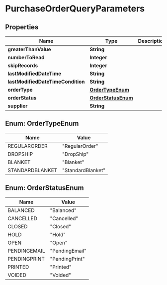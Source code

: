 
# PurchaseOrderQueryParameters

## Properties
Name | Type | Description | Notes
------------ | ------------- | ------------- | -------------
**greaterThanValue** | **String** |  |  [optional]
**numberToRead** | **Integer** |  |  [optional]
**skipRecords** | **Integer** |  |  [optional]
**lastModifiedDateTime** | **String** |  |  [optional]
**lastModifiedDateTimeCondition** | **String** |  |  [optional]
**orderType** | [**OrderTypeEnum**](#OrderTypeEnum) |  |  [optional]
**orderStatus** | [**OrderStatusEnum**](#OrderStatusEnum) |  |  [optional]
**supplier** | **String** |  |  [optional]


<a name="OrderTypeEnum"></a>
## Enum: OrderTypeEnum
Name | Value
---- | -----
REGULARORDER | &quot;RegularOrder&quot;
DROPSHIP | &quot;DropShip&quot;
BLANKET | &quot;Blanket&quot;
STANDARDBLANKET | &quot;StandardBlanket&quot;


<a name="OrderStatusEnum"></a>
## Enum: OrderStatusEnum
Name | Value
---- | -----
BALANCED | &quot;Balanced&quot;
CANCELLED | &quot;Cancelled&quot;
CLOSED | &quot;Closed&quot;
HOLD | &quot;Hold&quot;
OPEN | &quot;Open&quot;
PENDINGEMAIL | &quot;PendingEmail&quot;
PENDINGPRINT | &quot;PendingPrint&quot;
PRINTED | &quot;Printed&quot;
VOIDED | &quot;Voided&quot;



